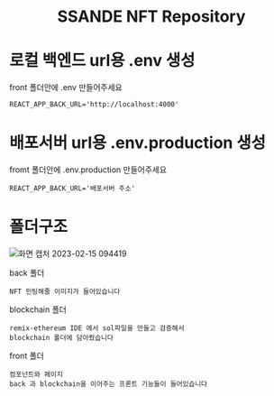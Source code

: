 # <div align="center">**SSANDE NFT Repository**</div>

# 로컬 백엔드 url용 .env 생성

front 폴더안에 .env 만들어주세요

```
REACT_APP_BACK_URL='http://localhost:4000'
```

# 배포서버 url용 .env.production 생성

fromt 폴더안에 .env.production 만들어주세요

```
REACT_APP_BACK_URL='배포서버 주소'
```


# 폴더구조

![화면 캡처 2023-02-15 094419](https://user-images.githubusercontent.com/97073355/218896004-245a8d5f-f04f-4b0c-8afc-c94ee07c49d2.png)





back 폴더
```
NFT 민팅해줄 이미지가 들어있습니다
```

blockchain 폴더
```
remix-ethereum IDE 에서 sol파일을 만들고 검증해서 
blockchain 폴더에 담아줬습니다
```

front 폴더
```
컴포넌트와 페이지
back 과 blockchain을 이어주는 프론트 기능들이 들어있습니다
```
